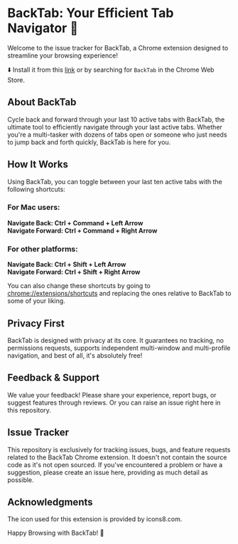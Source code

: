 # BackTab: Your Efficient Tab Navigator 🔄
Welcome to the issue tracker for BackTab, a Chrome extension designed to streamline your browsing experience!

 ⬇️ Install it from this [link](https://chrome.google.com/webstore/detail/backtab/llmkobjeihbjhjembednoaphiocminap) or by searching for `BackTab` in the Chrome Web Store.

## About BackTab

Cycle back and forward through your last 10 active tabs with BackTab, the ultimate tool to efficiently navigate through your last active tabs. Whether you're a multi-tasker with dozens of tabs open or someone who just needs to jump back and forth quickly, BackTab is here for you.

## How It Works
Using BackTab, you can toggle between your last ten active tabs with the following shortcuts:

### For Mac users:
**Navigate Back: Ctrl + Command + Left Arrow**  
**Navigate Forward: Ctrl + Command + Right Arrow**

### For other platforms:
**Navigate Back: Ctrl + Shift + Left Arrow**  
**Navigate Forward: Ctrl + Shift + Right Arrow**

You can also change these shortcuts by going to [chrome://extensions/shortcuts](chrome://extensions/shortcuts) and replacing the ones relative to BackTab to some of your liking.

## Privacy First
BackTab is designed with privacy at its core. It guarantees no tracking, no permissions requests, supports independent multi-window and multi-profile navigation, and best of all, it's absolutely free!

## Feedback & Support
We value your feedback! Please share your experience, report bugs, or suggest features through reviews. Or you can raise an issue right here in this repository.

## Issue Tracker
This repository is exclusively for tracking issues, bugs, and feature requests related to the BackTab Chrome extension. It doesn't not contain the source code as it's not open sourced. If you've encountered a problem or have a suggestion, please create an issue here, providing as much detail as possible.

## Acknowledgments
The icon used for this extension is provided by icons8.com.

Happy Browsing with BackTab! 🎉
